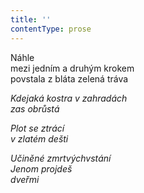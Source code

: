```yaml
---
title: ''
contentType: prose
---
```


  

Náhle  
mezi jedním a druhým krokem  
povstala z bláta zelená tráva

_Kdejaká kostra v zahradách  
zas obrůstá_

_Plot se ztrácí  
v zlatém dešti_

_Učiněné zmrtvýchvstání  
Jenom projdeš  
dveřmi_
